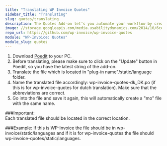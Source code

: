 ```yaml
---
title: "Translating WP Invoice Quotes"
sidebar_title: "Translating"
slug: quotes/translating
description: The Quotes Add-on let’s you automate your workflow by creating quotes and letting your clients ask questions regarding quotes directly on your website. Once a quote is approved, it is converted to an invoice with a single click.  
image: //storage.googleapis.com/media.usabilitydynamics.com/2014/10/6ce103ff-wpinvoice-extension-quotes-icon-300x300.png
repo_url: https://github.com/wp-invoice/wp-invoice-quotes
module: "WP-Invoice: Quotes"
module_slug: quotes
---
```


1. Download [Poedit](https://poedit.net/) to your PC. 
2. Before translating, please make sure to click on the "Update" button in Poedit, so you have the latest string of the add-on.
3. Translate the file which is located in "plug-in name"/static/language folder. 
4. Name the translated file accordingly: wp-invoice-quotes-dk_DK.po  (if this is for wp-invoice-quotes for dutch translation). Make sure that the abbreviations are correct.
5. Go into the file and save it again, this will automatically create a "mo" file with the same name.

###Important:  
Each translated file should be located in the correct location.

###Example: 
If this is WP-Invoice the file should be in  wp-invoice/static/languages and if it is for wp-invoice-quotes the file should wp-invoice-quotes/static/languages.   